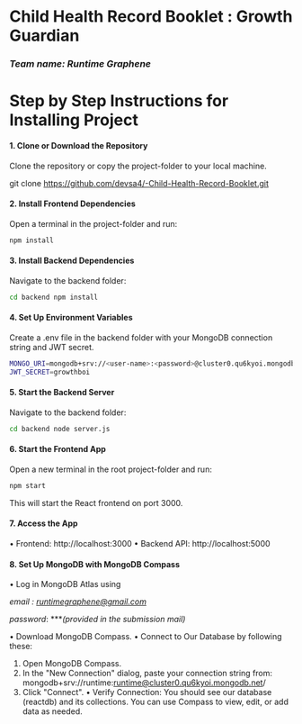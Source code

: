 # Child Health Record Booklet : Growth Guardian
### *Team name: Runtime Graphene*
# Step by Step Instructions for Installing Project


#### 1.	Clone or Download the Repository
Clone the repository or copy the project-folder to your local machine.

git clone https://github.com/devsa4/-Child-Health-Record-Booklet.git

#### 2.	Install Frontend Dependencies

Open a terminal in the project-folder and run:

```bash
npm install
```

#### 3.	Install Backend Dependencies

Navigate to the backend folder:

```bash
cd backend npm install
```


#### 4.	Set Up Environment Variables

Create a .env file in the backend folder with your MongoDB connection string and JWT secret.

```bash
MONGO_URI=mongodb+srv://<user-name>:<password>@cluster0.qu6kyoi.mongodb.ne/reactdb
JWT_SECRET=growthboi
```

#### 5.	Start the Backend Server

Navigate to the backend folder:

```bash
cd backend node server.js
```

#### 6.	Start the Frontend App

Open a new terminal in the root project-folder and run:

```bash
npm start
```

This will start the React frontend on port 3000.
 
#### 7.	Access the App

•	Frontend: http://localhost:3000
•	Backend API: http://localhost:5000

#### 8.	Set Up MongoDB with MongoDB Compass

•	Log in MongoDB Atlas using

*email : runtimegraphene@gmail.com* 

*password*: ****(provided in the submission mail)*

•	Download MongoDB Compass.
•	Connect to Our Database by following these:
1.	Open MongoDB Compass.
2.	In the "New Connection" dialog, paste your connection string from:
mongodb+srv://runtime:runtime@cluster0.qu6kyoi.mongodb.net/
3.	Click "Connect".
•	Verify Connection:
You should see our database (reactdb) and its collections. You can use Compass to view, edit, or add data as needed.
